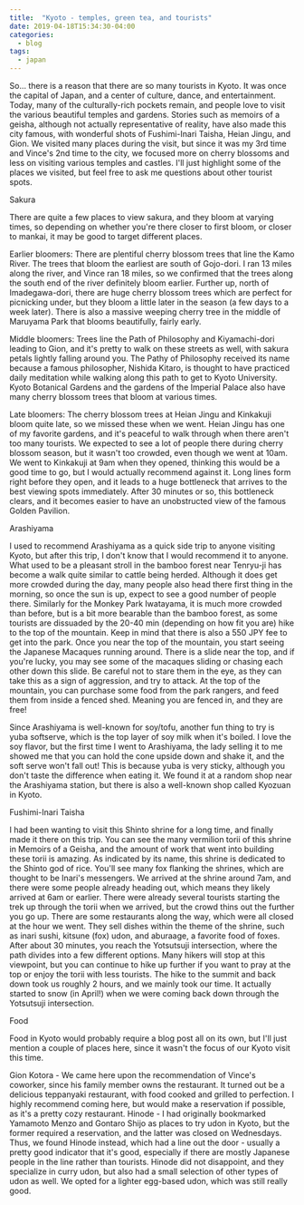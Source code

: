 ```yaml
---
title:  "Kyoto - temples, green tea, and tourists"
date: 2019-04-18T15:34:30-04:00
categories:
  - blog
tags:
  - japan
---
```


So... there is a reason that there are so many tourists in Kyoto.  It was once the capital of Japan, and a center of culture, dance, and entertainment.  Today, many of the culturally-rich pockets remain, and people love to visit the various beautiful temples and gardens.  Stories such as memoirs of a geisha, although not actually representative of reality, have also made this city famous, with wonderful shots of Fushimi-Inari Taisha, Heian Jingu, and Gion.  We visited many places during the visit, but since it was my 3rd time and Vince's 2nd time to the city, we focused more on cherry blossoms and less on visiting various temples and castles.  I'll just highlight some of the places we visited, but feel free to ask me questions about other tourist spots.


Sakura

There are quite a few places to view sakura, and they bloom at varying times, so depending on whether you're there closer to first bloom, or closer to mankai, it may be good to target different places. 

 

Earlier bloomers:  There are plentiful cherry blossom trees that line the Kamo River.  The trees that bloom the earliest are south of Gojo-dori.  I ran 13 miles along the river, and Vince ran 18 miles, so we confirmed that the trees along the south end of the river definitely bloom earlier.  Further up, north of Imadegawa-dori, there are huge cherry blossom trees which are perfect for picnicking under, but they bloom a little later in the season (a few days to a week later).  There is also a massive weeping cherry tree in the middle of Maruyama Park that blooms beautifully, fairly early.  

Middle bloomers:   Trees line the Path of Philosophy and Kiyamachi-dori leading to Gion, and it's pretty to walk on these streets as well, with sakura petals lightly falling around you.  The Pathy of Philosophy received its name because a famous philosopher, Nishida Kitaro, is thought to have practiced daily meditation while walking along this path to get to Kyoto University.  Kyoto Botanical Gardens and the gardens of the Imperial Palace also have many cherry blossom trees that bloom at various times.

Late bloomers:  The cherry blossom trees at Heian Jingu and Kinkakuji bloom quite late, so we missed these when we went.  Heian Jingu has one of my favorite gardens, and it's peaceful to walk through when there aren't too many tourists.  We expected to see a lot of people there during cherry blossom season, but it wasn't too crowded, even though we went at 10am.  We went to Kinkakuji at 9am when they opened, thinking this would be a good time to go, but I would actually recommend against it.  Long lines form right before they open, and it leads to a huge bottleneck that arrives to the best viewing spots immediately.  After 30 minutes or so, this bottleneck clears, and it becomes easier to have an unobstructed view of the famous Golden Pavilion.

Arashiyama

I used to recommend Arashiyama as a quick side trip to anyone visiting Kyoto, but after this trip, I don't know that I would recommend it to anyone.  What used to be a pleasant stroll in the bamboo forest near Tenryu-ji has become a walk quite similar to cattle being herded.  Although it does get more crowded during the day, many people also head there first thing in the morning, so once the sun is up, expect to see a good number of people there.  Similarly for the Monkey Park Iwatayama, it is much more crowded than before, but is a bit more bearable than the bamboo forest, as some tourists are dissuaded by the 20-40 min (depending on how fit you are) hike to the top of the mountain.  Keep in mind that there is also a 550 JPY fee to get into the park.  Once you near the top of the mountain, you start seeing the Japanese Macaques running around.  There is a slide near the top, and if you're lucky, you may see some of the macaques sliding or chasing each other down this slide.  Be careful not to stare them in the eye, as they can take this as a sign of aggression, and try to attack.  At the top of the mountain, you can purchase some food from the park rangers, and feed them from inside a fenced shed.  Meaning you are fenced in, and they are free!

Since Arashiyama is well-known for soy/tofu, another fun thing to try is yuba softserve, which is the top layer of soy milk when it's boiled.  I love the soy flavor, but the first time I went to Arashiyama, the lady selling it to me showed me that you can hold the cone upside down and shake it, and the soft serve won't fall out!  This is because yuba is very sticky, although you don't taste the difference when eating it.  We found it at a random shop near the Arashiyama station, but there is also a well-known shop called Kyozuan in Kyoto.

Fushimi-Inari Taisha

I had been wanting to visit this Shinto shrine for a long time, and finally made it there on this trip.  You can see the many vermilion torii of this shrine in Memoirs of a Geisha, and the amount of work that went into building these torii is amazing.  As indicated by its name, this shrine is dedicated to the Shinto god of rice.  You'll see many fox flanking the shrines, which are thought to be Inari's messengers.  We arrived at the shrine around 7am, and there were some people already heading out, which means they likely arrived at 6am or earlier.  There were already several tourists starting the trek up through the torii when we arrived, but the crowd thins out the further you go up.  There are some restaurants along the way, which were all closed at the hour we went.  They sell dishes within the theme of the shrine, such as inari sushi, kitsune (fox) udon, and aburaage, a favorite food of foxes.  After about 30 minutes, you reach the Yotsutsuji intersection, where the path divides into a few different options.  Many hikers will stop at this viewpoint, but you can continue to hike up further if you want to pray at the top or enjoy the torii with less tourists.  The hike to the summit and back down took us roughly 2 hours, and we mainly took our time.  It actually started to snow (in April!) when we were coming back down through the Yotsutsuji intersection.

Food

Food in Kyoto would probably require a blog post all on its own, but I'll just mention a couple of places here, since it wasn't the focus of our Kyoto visit this time.

Gion Kotora - We came here upon the recommendation of Vince's coworker, since his family member owns the restaurant.  It turned out be a delicious teppanyaki restaurant, with food cooked and grilled to perfection.  I highly recommend coming here, but would make a reservation if possible, as it's a pretty cozy restaurant.
Hinode - I had originally bookmarked Yamamoto Menzo and Gontaro Shijo as places to try udon in Kyoto, but the former required a reservation, and the latter was closed on Wednesdays.  Thus, we found Hinode instead, which had a line out the door - usually a pretty good indicator that it's good, especially if there are mostly Japanese people in the line rather than tourists.  Hinode did not disappoint, and they specialize in curry udon, but also had a small selection of other types of udon as well.  We opted for a lighter egg-based udon, which was still really good.